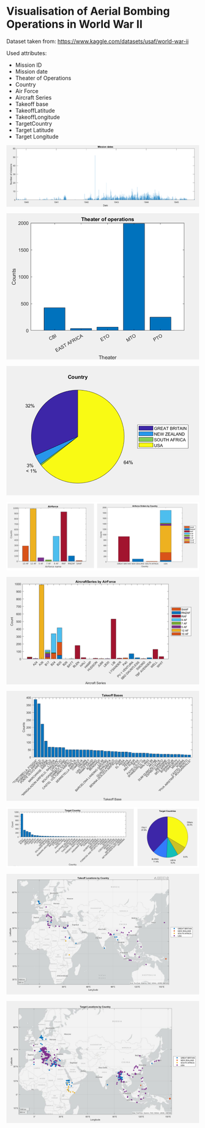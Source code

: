 # Visualisation of Aerial Bombing Operations in World War II

Dataset taken from: https://www.kaggle.com/datasets/usaf/world-war-ii

Used attributes:
* Mission ID
* Mission date
* Theater of Operations
* Country
* Air Force
* Aircraft Series
* Takeoff base
* TakeoffLatitude
* TakeoffLongitude
* TargetCountry 
* Target Latitude
* Target Longitude

![alt text](image.png)

![alt text](image-1.png)

![alt text](image-2.png)

![alt text](image-3.png)

![alt text](image-4.png)

![alt text](image-5.png)

![alt text](image-6.png)

![alt text](image-7.png)

![alt text](image-8.png)

